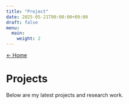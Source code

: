 ```yaml
---
title: "Project"
date: 2025-05-21T00:00:00+09:00
draft: false
menu:
  main:
    weight: 2
---
```


[← Home](/)

# Projects

Below are my latest projects and research work.

<!-- Blog posts will be listed automatically by Hugo Bear theme. -->
